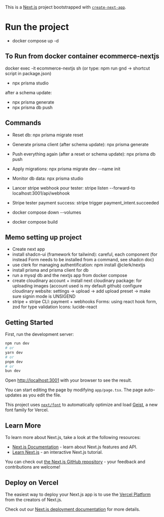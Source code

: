This is a [Next.js](https://nextjs.org) project bootstrapped with [`create-next-app`](https://nextjs.org/docs/app/api-reference/cli/create-next-app).

# Run the project
- docker compose up -d

## To Run from docker container ecommerce-nextjs
docker exec -it ecommerce-nextjs sh (or type: npm run gnd -> shortcut script in package.json)
- npx prisma studio

after a schema update:
- npx prisma generate
- npx prisma db push

## Commands
- Reset db: npx prisma migrate reset
- Generate prisma client (after schema update): npx prisma generate
- Push everything again (after a reset or schema update): npx prisma db push
- Apply migrations: npx prisma migrate dev --name init
- Monitor db data: npx prisma studio
- Lancer stripe webhook pour tester: stripe listen --forward-to localhost:3001/api/webhook
- Stripe tester payment success: stripe trigger payment_intent.succeeded

- docker compose down --volumes
- docker compose build

## Memo setting up project
- Create next app
- install shadcn-ui (framework for tailwind): careful, each component (for instead Form needs to be installed from a command, see shadcn doc)
- use clerk for managing authentification: npm install @clerk/nextjs
- install prisma and prisma client for db
- run a mysql db and the nextjs app from docker compose
- create cloudinary account + install next cloudinary package: for uploading images (account used is my default github)
configure cloudinary website: settings -> upload -> add upload preset -> make sure signin mode is UNSIGEND
- stripe + stripe CLI: payment + webhooks
Forms: using react hook form, zod for type validation
Icons: lucide-react

## Getting Started
First, run the development server:

```bash
npm run dev
# or
yarn dev
# or
pnpm dev
# or
bun dev
```

Open [http://localhost:3001](http://localhost:3001) with your browser to see the result.

You can start editing the page by modifying `app/page.tsx`. The page auto-updates as you edit the file.

This project uses [`next/font`](https://nextjs.org/docs/app/building-your-application/optimizing/fonts) to automatically optimize and load [Geist](https://vercel.com/font), a new font family for Vercel.

## Learn More

To learn more about Next.js, take a look at the following resources:

- [Next.js Documentation](https://nextjs.org/docs) - learn about Next.js features and API.
- [Learn Next.js](https://nextjs.org/learn) - an interactive Next.js tutorial.

You can check out [the Next.js GitHub repository](https://github.com/vercel/next.js) - your feedback and contributions are welcome!

## Deploy on Vercel

The easiest way to deploy your Next.js app is to use the [Vercel Platform](https://vercel.com/new?utm_medium=default-template&filter=next.js&utm_source=create-next-app&utm_campaign=create-next-app-readme) from the creators of Next.js.

Check out our [Next.js deployment documentation](https://nextjs.org/docs/app/building-your-application/deploying) for more details.
